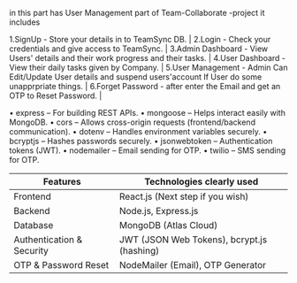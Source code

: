 in this part has User Management part of Team-Collaborate -project it includes

1.SignUp - Store your details in to TeamSync DB. |
2.Login - Check your credentials and give access to TeamSync. |
3.Admin Dashboard - View Users' details and their work progress and their tasks. |
4.User Dashboard - View their daily tasks given by Company. |
5.User Management - Admin Can Edit/Update User details  and suspend users'account If User do some unapprpriate things. |
6.Forget Password -  after enter the Email and get an OTP to Reset Password. |


•	express – For building REST APIs.
•	mongoose – Helps interact easily with MongoDB.
•	cors – Allows cross-origin requests (frontend/backend communication).
•	dotenv – Handles environment variables securely.
•	bcryptjs – Hashes passwords securely.
•	jsonwebtoken – Authentication tokens (JWT).
•	nodemailer – Email sending for OTP.
•	twilio – SMS sending for OTP.

|Features	                 |  Technologies clearly used                 |
|------------------------- |--------------------------------------------|
|Frontend                  |  React.js (Next step if you wish)          |
|Backend                   | 	Node.js, Express.js                       |
|Database	                 |  MongoDB (Atlas Cloud)                     |
|Authentication & Security |  JWT (JSON Web Tokens), bcrypt.js (hashing)|
|OTP & Password Reset	     |  NodeMailer (Email), OTP Generator         |

